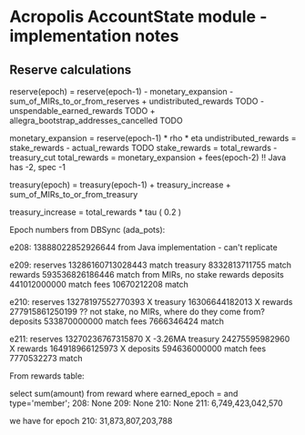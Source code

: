 # Acropolis AccountState module - implementation notes

## Reserve calculations

reserve(epoch) = reserve(epoch-1)
               - monetary_expansion
               - sum_of_MIRs_to_or_from_reserves
               + undistributed_rewards                  TODO
               - unspendable_earned_rewards             TODO
               + allegra_bootstrap_addresses_cancelled  TODO

monetary_expansion = reserve(epoch-1) * rho * eta
undistributed_rewards = stake_rewards - actual_rewards  TODO
stake_rewards = total_rewards - treasury_cut
total_rewards = monetary_expansion + fees(epoch-2)   !! Java has -2, spec -1

treasury(epoch) = treasury(epoch-1)
                + treasury_increase
                + sum_of_MIRs_to_or_from_treasury

treasury_increase = total_rewards * tau ( 0.2 )


Epoch numbers from DBSync (ada_pots):

e208:    13888022852926644   from Java implementation - can't replicate

e209:
reserves 13286160713028443   match
treasury 8332813711755       match
rewards  593536826186446     match from MIRs, no stake rewards
deposits 441012000000        match
fees     10670212208         match

e210:
reserves 13278197552770393   X
treasury 16306644182013      X
rewards  277915861250199     ?? not stake, no MIRs, where do they come from?
deposits 533870000000        match
fees     7666346424          match

e211:
reserves 13270236767315870   X -3.26MA
treasury 24275595982960      X
rewards  164918966125973     X
deposits 594636000000        match
fees     7770532273          match


From rewards table:

select sum(amount) from reward where earned_epoch = <EPOCH> and type='member';
208: None
209: None
210: None
211: 6,749,423,042,570

we have for epoch 210:
31,873,807,203,788


